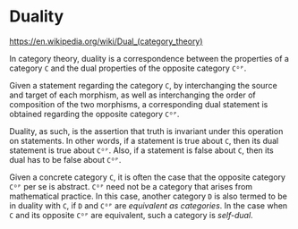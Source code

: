 # Duality

https://en.wikipedia.org/wiki/Dual_(category_theory)

In category theory, duality is a correspondence between the properties of a category `C` and the dual properties of the opposite category `Cᴼᴾ`.

Given a statement regarding the category `C`, by interchanging the source and target of each morphism, as well as interchanging the order of composition of the two morphisms, a corresponding dual statement is obtained regarding the opposite category `Cᴼᴾ`.

Duality, as such, is the assertion that truth is invariant under this operation on statements. In other words, if a statement is true about `C`, then its dual statement is true about `Cᴼᴾ`. Also, if a statement is false about `C`, then its dual has to be false about `Cᴼᴾ`.

Given a concrete category `C`, it is often the case that the opposite category `Cᴼᴾ` per se is abstract. `Cᴼᴾ` need not be a category that arises from mathematical practice. In this case, another category `D` is also termed to be in duality with `C`, if `D` and `Cᴼᴾ` are *equivalent as categories*. In the case when `C` and its opposite `Cᴼᴾ` are equivalent, such a category is *self-dual*.
